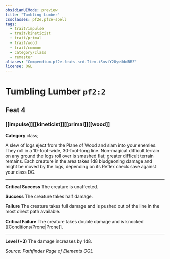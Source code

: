 ```yaml
---
obsidianUIMode: preview
title: "Tumbling Lumber"
cssclasses: pf2e,pf2e-spell
tags:
  - trait/impulse
  - trait/kineticist
  - trait/primal
  - trait/wood
  - trait/common
  - category/class
  - remaster
aliases: "Compendium.pf2e.feats-srd.Item.iSnstY2UywUdoBRZ"
license: OGL
---
```

# Tumbling Lumber `pf2:2`
## Feat 4
### [[impulse]][[kineticist]][[primal]][[wood]]

**Category** class; 




A slew of logs eject from the Plane of Wood and slam into your enemies. They roll in a 10-foot-wide, 30-foot-long line. Non-magical difficult terrain on any ground the logs roll over is smashed flat; greater difficult terrain remains. Each creature in the area takes 1d8 bludgeoning damage and might be moved by the logs, depending on its Reflex check save against your class DC.

* * *

**Critical Success** The creature is unaffected.

**Success** The creature takes half damage.

**Failure** The creature takes full damage and is pushed out of the line in the most direct path available.

**Critical Failure** The creature takes double damage and is knocked [[Conditions/Prone|Prone]].

* * *

**Level (+3)** The damage increases by 1d8.

*Source: Pathfinder Rage of Elements*
*OGL*